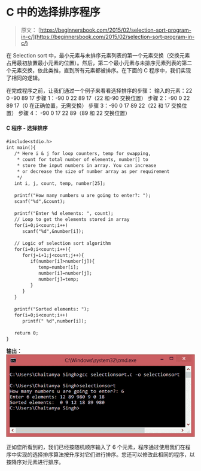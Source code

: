 # C 中的选择排序程序

> 原文： [https://beginnersbook.com/2015/02/selection-sort-program-in-c/](https://beginnersbook.com/2015/02/selection-sort-program-in-c/)

在 Selection sort 中，最小元素与未排序元素列表的第一个元素交换（交换元素占用最初放置最小元素的位置）。然后，第二个最小元素与未排序元素列表的第二个元素交换，依此类推，直到所有元素都被排序。在下面的 C 程序中，我们实现了相同的逻辑。

在完成程序之前，让我们通过一个例子来看看选择排序的步骤：
输入的元素：22 0 -90 89 17
步骤 1：-90 0 22 89 17（22 和-90 交换位置）
步骤 2：-90 0 22 89 17（0 在正确位置，无需交换）
步骤 3：-90 0 17 89 22（22 和 17 交换位置）
步骤 4： -90 0 17 22 89（89 和 22 交换位置）

#### C 程序 - 选择排序

```
#include<stdio.h>
int main(){
   /* Here i & j for loop counters, temp for swapping,
    * count for total number of elements, number[] to
    * store the input numbers in array. You can increase
    * or decrease the size of number array as per requirement
    */
   int i, j, count, temp, number[25];

   printf("How many numbers u are going to enter?: ");
   scanf("%d",&count);

   printf("Enter %d elements: ", count);
   // Loop to get the elements stored in array
   for(i=0;i<count;i++)
      scanf("%d",&number[i]);

   // Logic of selection sort algorithm
   for(i=0;i<count;i++){
      for(j=i+1;j<count;j++){
         if(number[i]>number[j]){
            temp=number[i];
            number[i]=number[j];
            number[j]=temp;
         }
      }
   }

   printf("Sorted elements: ");
   for(i=0;i<count;i++)
      printf(" %d",number[i]);

   return 0;
}
```

**输出：**
![selection_sort_output_cmd](img/5cac47adebb4a77a10e6c30d21e4bbc8.jpg)

正如您所看到的，我们已经按随机顺序输入了 6 个元素，程序通过使用我们在程序中实现的选择排序算法按升序对它们进行排序。您还可以修改此相同的程序，以按降序对元素进行排序。